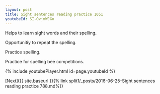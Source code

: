 ```yaml
---
layout: post
title: Sight sentences reading practice 1051
youtubeId: SI-OvjmWJGo
---
```

 
 
Helps to learn sight words and their spelling.

Opportunitiy to repeat the spelling. 

Practice spelling. 
 
Practice for spelling bee competitions. 
 
{% include youtubePlayer.html id=page.youtubeId %}
 
 

[Next]({{ site.baseurl }}{% link  split1/_posts/2016-06-25-Sight sentences reading practice 788.md%})
 

